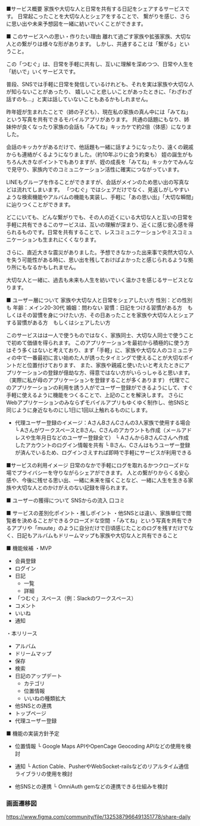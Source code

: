 ■サービス概要
家族や大切な人と日常を共有する日記をシェアするサービスです。
日常起こったことを大切な人とシェアをすることで、
繋がりを感じ、さらに思い出や未来予想図を一緒に紡いでいくことができます。


■ このサービスへの思い・作りたい理由
離れて過ごす家族や拡張家族、大切な人との繋がりは様々な形があります。
しかし、共通することは「繋がる」ということ。

この「つむぐ」は、日常を手軽に共有し、互いに理解を深めつつ、日常や人生を「紡いで」いくサービスです。

普段、SNSでは手軽に日常を発信しているけれども、それを実は家族や大切な人が知らないことがあったり、
嬉しいこと悲しいことがあったときに、「わざわざ話すのも...」と実は話していないこともあるかもしれません。

昨年姪が生まれたことで（姉の子ども）、現在私の家族の真ん中には「みてね」という写真を共有できるモバイルアプリがあります。
共通の話題にもなり、姉妹仲が良くなったり家族の会話も「みてね」キッカケで約2倍（体感）になりました。

会話のキッカケがあるだけで、他話題も一緒に話すようになったり、遠くの親戚からも連絡がくるようになりました。（約10年ぶりに会う約束も）
姪の誕生がもちろん大きなポイントでもありますが、姪の成長を「みてね」キッカケでみんなで見守り、家族内でのコミュニケーション活性に確実につながっています。

LINEもグループを作ることができますが、会話がメインのため思い出の写真などは流れてしまいます。
「つむぐ」ではシェアだけでなく、見返しがしやすいような検索機能やアルバムの機能も実装し、手軽に「あの思い出」「大切な瞬間」に辿りつくことができます。

どこにいても、どんな繋がりでも、その人の近くにいる大切な人と互いの日常を手軽に共有できるこのサービスは、互いの理解が深まり、近くに感じ安心感を得られるものです。日常を共有することで、レスコミュニケーションやミスコミュニケーションも生まれにくくなります。

さらに、直近大きな震災がありました。予想できなかった出来事で突然大切な人を失う可能性がある時に、思い出を残しておけばよかったと感じられるような拠り所にもなるかもしれません。

大切な人と一緒に、過去も未来も人生を紡いでいく温かさを感じるサービスとなります。


■ ユーザー層について
家族や大切な人と日常をシェアしたい方
性別：どの性別も
年齢：メイン20-30代
婚姻：問わない
習慣：日記をつける習慣がある方　もしくはその習慣を身につけたい方、その日あったことを家族や大切な人とシェアする習慣がある方　もしくはシェアしたい方

このサービスはは一人で使うものではなく、家族同士、大切な人同士で使うことで初めて価値を得られます。
このアプリケーションを最初から積極的に使う方はそう多くはないと考えており、まず「手軽」に、家族や大切な人のコミュニティの中で一番最初に言い始めた人が誘ったタイミングで使えることが大切なポイントだと位置付けております、
また、家族や親戚と使いたいと考えたときにアプリケーションの登録が億劫な方、得意ではない方がいらっしゃると思います。
（実際に私が母のアプリケーションを登録することが多くあります）
代理でこのアプリケーションの利用を誘う人がでユーザー登録ができるようにして、すぐ手軽に使えるように機能をつくることで、上記のことを解決します。
さらにWebアプリケーションのみならずモバイルアプリもゆくゆく制作し、他SNSと同じように身近なものにし1日に1回以上触れるものにします。

* 代理ユーザー登録のイメージ：AさんBさんCさんの3人家族で使用する場合
└ AさんがワークスペースとBさん、Cさんのアカウントも作成（メールアドレスや生年月日などのユーザー登録全て）
└ AさんからBさんCさんへ作成したアカウントのログイン情報を共有
└ Bさん、Cさんはもうユーザー登録が済んでいるため、ログインさえすれば即時で手軽にサービスが利用できる


■サービスの利用イメージ
日常のなかで手軽にログを取れるかつクローズドな場でプライバシーを守りながらシェアができます。
人との繋がりからくる安心感や、今後に残せる思い出、一緒に未来を描くことなど、一緒に人生を生きる家族や大切な人とのかけがえのない記録を得られます。


■ ユーザーの獲得について
SNSからの流入
口コミ


■ サービスの差別化ポイント・推しポイント
・他SNSとは違い、家族単位で閲覧者を決めることができるクローズドな空間
・「みてね」という写真を共有できるアプリや「muute」のように自分だけで日頃感じたことのログを残すだけでなく、日記もアルバムもドリームマップも家族や大切な人と共有できること


■ 機能候補
・MVP
* 会員登録
* ログイン
* 日記
  * 一覧
  * 詳細
* 「つむぐ」スペース（例：Slackのワークスペース）
* コメント
* いいね
* 通知

・本リリース
* アルバム
* ドリームマップ
* 保存
* 検索
* 日記のアップデート
  * カテゴリ
  * 位置情報
  * いいねの種類拡大
* 他SNSとの連携
* トップページ
* 代理ユーザー登録


■ 機能の実装方針予定
* 位置情報
└ Google Maps APIやOpenCage Geocoding APIなどの使用を検討

* 通知
└ Action Cable、PusherやWebSocket-railsなどのリアルタイム通信ライブラリの使用を検討

* 他SNSとの連携
└ OmniAuth gemなどの連携できる仕組みを検討

### 画面遷移図
https://www.figma.com/community/file/1325387966491351778/share-daily